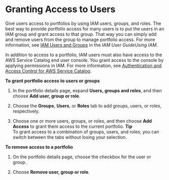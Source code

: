 # Granting Access to Users<a name="catalogs_portfolios_users"></a>

Give users access to portfolios by using IAM users, groups, and roles\. The best way to provide portfolio access for many users is to put the users in an IAM group and grant access to that group\. That way you can simply add and remove users from the group to manage portfolio access\. For more information, see [IAM Users and Groups](https://docs.aws.amazon.com/IAM/latest/UserGuide/Using_WorkingWithGroupsAndUsers.html) in the *IAM User GuideUsing IAM*\.

In addition to access to a portfolio, IAM users must also have access to the AWS Service Catalog end user console\. You grant access to the console by applying permissions in IAM\. For more information, see [Authentication and Access Control for AWS Service Catalog](controlling_access.md)\.

**To grant portfolio access to users or groups**

1. In the portfolio details page, expand **Users, groups and roles**, and then choose **Add user, group or role**\.

1. Choose the **Groups**, **Users**, or **Roles** tab to add groups, users, or roles, respectively\.

1. Choose one or more users, groups, or roles, and then choose **Add Access** to grant them access to the current portfolio\.
**Tip**  
To grant access to a combination of groups, users, and roles, you can switch between the tabs without losing your selection\.

**To remove access to a portfolio**

1. On the portfolio details page, choose the checkbox for the user or group\.

1. Choose **Remove user, group or role**\.